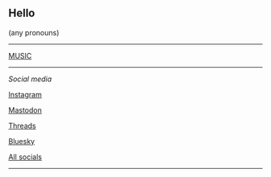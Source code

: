 ## Hello

(any pronouns)

----

[MUSIC](https://linktr.ee/nintendult)

----

_Social media_

[Instagram](https://www.instagram.com/nintendult)

<a rel="me" href="https://mastodon.social/@Nintendult">Mastodon</a>

<a rel="me" href="https://www.threads.net/@nintendult">Threads</a>

[Bluesky](https://bsky.app/profile/nintendult.xyz)

[All socials](/social-media)

----
